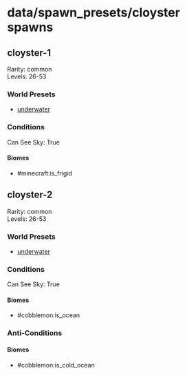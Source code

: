 # data/spawn_presets/cloyster spawns  
  
## cloyster-1  
Rarity: common  
Levels: 26-53  
  
### World Presets  
* [underwater](/data/world_presets/underwater.md)  
  
### Conditions  
Can See Sky: True  
  
#### Biomes  
  * #minecraft:is_frigid
  
  
## cloyster-2  
Rarity: common  
Levels: 26-53  
  
### World Presets  
* [underwater](/data/world_presets/underwater.md)  
  
### Conditions  
Can See Sky: True  
  
#### Biomes  
  * #cobblemon:is_ocean
  
  
### Anti-Conditions  
  
#### Biomes  
  * #cobblemon:is_cold_ocean
  
